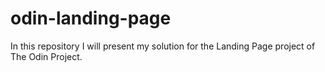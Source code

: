 # odin-landing-page
In this repository I will present my solution for the Landing Page project of The Odin Project.
